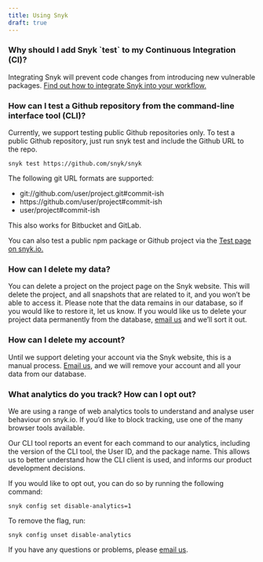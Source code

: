 ```yaml
---
title: Using Snyk
draft: true
---
```


<h3 class="h4">Why should I add Snyk `test` to my Continuous Integration (CI)?</h3> 

<p>Integrating Snyk will prevent code changes from introducing new vulnerable packages. <a href="https://snyk.io/docs/using-snyk/#integrating-snyk-into-your-dev-workflow">Find out how to integrate Snyk into your workflow.</a></p> 

<h3 class="h4">How can I test a Github repository from the command-line interface tool (CLI)?</h3> 

<p>Currently, we support testing public Github repositories only. 
To test a public Github repository, just run snyk test and include the Github URL to the repo.</p>

<div class="highlight"><pre><code class="language-console" data-lang="console"><span class="go">snyk test https://github.com/snyk/snyk</span></code></pre></div>

<p>The following git URL formats are supported:</p>
<ul>
	<li>git://github.com/user/project.git#commit-ish</li>
	<li>https://github.com/user/project#commit-ish</li>
	<li>user/project#commit-ish</li>
</ul>
<p>This also works for Bitbucket and GitLab.<p>
<p>You can also test a public npm package or Github project via the <a href="https://snyk.io/test/">Test page on snyk.io.</a></p>

<h3 class="h4">How can I delete my data?</h3> 

<p>You can delete a project on the project page on the Snyk website. This will delete the project, and all snapshots that are related to it, and you won’t be able to access it. Please note that the data remains in our database, so if you would like to restore it, let us know. If you would like us to delete your project data permanently from the database, <a href="mailto:support@snyk.io">email us</a> and we’ll sort it out.</p> 

<h3 class="h4">How can I delete my account?</h3> 

<p>Until we support deleting your account via the Snyk website, this is a manual process. <a href="mailto:support@snyk.io">Email us</a>, and we will remove your account and all your data from our database.</p>

<h3 class="h4">What analytics do you track? How can I opt out?</h3>

<p>We are using a range of web analytics tools to understand and analyse user behaviour on snyk.io. If you’d like to block tracking, use one of the many browser tools available.</p> 

<p>Our CLI tool reports an event for each command to our analytics, including the version of the CLI tool, the User ID, and the package name. This allows us to better understand how the CLI client is used, and informs our product development decisions.</p>
<p>If you would like to opt out, you can do so by running the following command:</p>

<div class="highlight"><pre><code class="language-console" data-lang="console"><span class="go">snyk config set disable-analytics=1</span></code></pre></div>

<p>To remove the flag, run:</p>
<div class="highlight"><pre><code class="language-console" data-lang="console"><span class="go">snyk config unset disable-analytics</span></code></pre></div>

<p>If you have any questions or problems, please <a href="mailto:support@snyk.io">email us</a>.</p>


